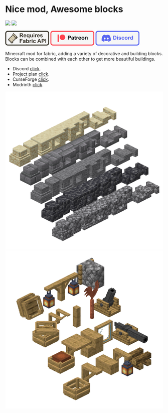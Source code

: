 # Nice mod, Awesome blocks
![](https://img.shields.io/github/stars/MIUNO/NiceMod) ![](https://img.shields.io/github/license/MIUNO/NiceMod)![]()

<a href="https://www.curseforge.com/minecraft/mc-mods/fabric-api"><img src="https://github.com/MIUNO/NiceMod/blob/main/githubWiki/fabric%20api.png?raw=true" alt="" width="140" height="47"></a>
<a href="https://www.patreon.com/nicemod"><img src="https://github.com/MIUNO/NiceMod/blob/main/githubWiki/patreon%20img.png?raw=true" alt="" width="140" height="47"></a>
<a href="https://discord.gg/sYRAPyP6DH"><img src="https://github.com/MIUNO/NiceMod/blob/main/githubWiki/discord%20img.png?raw=true" alt="" width="140" height="47"></a>

Minecraft mod for fabric, adding a variety of decorative and building blocks. Blocks can be combined with each other to get more beautiful buildings.

- Discord [click](https://discord.gg/sYRAPyP6DH).
- Project plan [click](https://github.com/MIUNO/NiceMod/projects/1).
- CurseForge [click](https://www.curseforge.com/minecraft/mc-mods/nicemod-new-blocks).
- Modrinth [click](https://modrinth.com/mod/nicemod).

![](https://raw.githubusercontent.com/MIUNO/NiceMod/main/githubWiki/curseforge.png)
![](https://raw.githubusercontent.com/MIUNO/NiceMod/main/githubWiki/curseforge2.png)
